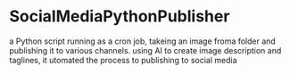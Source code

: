 # SocialMediaPythonPublisher
 a Python script running as a cron job, takeing an image froma  folder and publishing it to various channels. using AI to create image description and taglines, it utomated the process to publishing to social media
